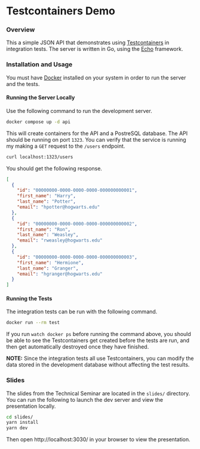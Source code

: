 # Testcontainers Demo

### Overview

This a simple JSON API that demonstrates using [Testcontainers][testcontainers] in integration tests. The server is written in Go, using the [Echo][echo] framework.

### Installation and Usage

You must have [Docker][docker] installed on your system in order to run the server and the tests.

#### Running the Server Locally

Use the following command to run the development server.

```bash
docker compose up -d api
```

This will create containers for the API and a PostreSQL database. The API should be running on port `1323`. You can verify that the service is running my making a `GET` request to the `/users` endpoint.

```bash
curl localhost:1323/users 
```

You should get the following response.

```json
[
  {
    "id": "00000000-0000-0000-0000-000000000001",
    "first_name": "Harry",
    "last_name": "Potter",
    "email": "hpotter@hogwarts.edu"
  },
  {
    "id": "00000000-0000-0000-0000-000000000002",
    "first_name": "Ron",
    "last_name": "Weasley",
    "email": "rweasley@hogwarts.edu"
  },
  {
    "id": "00000000-0000-0000-0000-000000000003",
    "first_name": "Hermione",
    "last_name": "Granger",
    "email": "hgranger@hogwarts.edu"
  }
]
```

#### Running the Tests

The integration tests can be run with the following command.

```bash
docker run --rm test
```

If you run `watch docker ps` before running the command above, you should be able to see the Testcontainers get created before the tests are run, and then get automatically destroyed once they have finished.

**NOTE:** Since the integration tests all use Testcontainers, you can modify the data stored in the development database without affecting the test results.

### Slides

The slides from the Technical Seminar are located in the `slides/` directory. You can run the following to launch the dev server and view the presentation locally.

```bash
cd slides/
yarn install 
yarn dev
```

Then open http://localhost:3030/ in your browser to view the presentation.

[docker]: https://www.docker.com/
[echo]: https://echo.labstack.com/
[testcontainers]: https://testcontainers.com/

